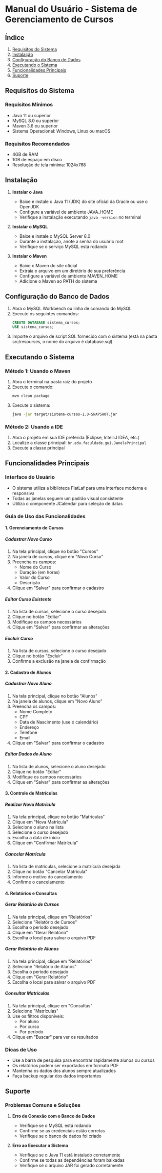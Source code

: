 # Manual do Usuário - Sistema de Gerenciamento de Cursos

## Índice
1. [Requisitos do Sistema](#requisitos-do-sistema)
2. [Instalação](#instalação)
3. [Configuração do Banco de Dados](#configuração-do-banco-de-dados)
4. [Executando o Sistema](#executando-o-sistema)
5. [Funcionalidades Principais](#funcionalidades-principais)
6. [Suporte](#suporte)

## Requisitos do Sistema

### Requisitos Mínimos
- Java 11 ou superior
- MySQL 8.0 ou superior
- Maven 3.6 ou superior
- Sistema Operacional: Windows, Linux ou macOS

### Requisitos Recomendados
- 4GB de RAM
- 1GB de espaço em disco
- Resolução de tela mínima: 1024x768

## Instalação

1. **Instalar o Java**
   - Baixe e instale o Java 11 (JDK) do site oficial da Oracle ou use o OpenJDK
   - Configure a variável de ambiente JAVA_HOME
   - Verifique a instalação executando `java -version` no terminal

2. **Instalar o MySQL**
   - Baixe e instale o MySQL Server 8.0
   - Durante a instalação, anote a senha do usuário root
   - Verifique se o serviço MySQL está rodando

3. **Instalar o Maven**
   - Baixe o Maven do site oficial
   - Extraia o arquivo em um diretório de sua preferência
   - Configure a variável de ambiente MAVEN_HOME
   - Adicione o Maven ao PATH do sistema

## Configuração do Banco de Dados

1. Abra o MySQL Workbench ou linha de comando do MySQL
2. Execute os seguintes comandos:
   ```sql
   CREATE DATABASE sistema_cursos;
   USE sistema_cursos;
   ```
3. Importe o arquivo de script SQL fornecido com o sistema (está na pasta src/resourses, o nome do arquivo é database.sql)

## Executando o Sistema

### Método 1: Usando o Maven
1. Abra o terminal na pasta raiz do projeto
2. Execute o comando:
   ```bash
   mvn clean package
   ```
3. Execute o sistema:
   ```bash
   java -jar target/sistema-cursos-1.0-SNAPSHOT.jar
   ```

### Método 2: Usando a IDE
1. Abra o projeto em sua IDE preferida (Eclipse, IntelliJ IDEA, etc.)
2. Localize a classe principal: `br.edu.faculdade.gui.JanelaPrincipal`
3. Execute a classe principal

## Funcionalidades Principais

### Interface do Usuário
- O sistema utiliza a biblioteca FlatLaf para uma interface moderna e responsiva
- Todas as janelas seguem um padrão visual consistente
- Utiliza o componente JCalendar para seleção de datas

### Guia de Uso das Funcionalidades

#### 1. Gerenciamento de Cursos

##### Cadastrar Novo Curso
1. Na tela principal, clique no botão "Cursos"
2. Na janela de cursos, clique em "Novo Curso"
3. Preencha os campos:
   - Nome do Curso
   - Duração (em horas)
   - Valor do Curso
   - Descrição
4. Clique em "Salvar" para confirmar o cadastro

##### Editar Curso Existente
1. Na lista de cursos, selecione o curso desejado
2. Clique no botão "Editar"
3. Modifique os campos necessários
4. Clique em "Salvar" para confirmar as alterações

##### Excluir Curso
1. Na lista de cursos, selecione o curso desejado
2. Clique no botão "Excluir"
3. Confirme a exclusão na janela de confirmação

#### 2. Cadastro de Alunos

##### Cadastrar Novo Aluno
1. Na tela principal, clique no botão "Alunos"
2. Na janela de alunos, clique em "Novo Aluno"
3. Preencha os campos:
   - Nome Completo
   - CPF
   - Data de Nascimento (use o calendário)
   - Endereço
   - Telefone
   - Email
4. Clique em "Salvar" para confirmar o cadastro

##### Editar Dados do Aluno
1. Na lista de alunos, selecione o aluno desejado
2. Clique no botão "Editar"
3. Modifique os campos necessários
4. Clique em "Salvar" para confirmar as alterações

#### 3. Controle de Matrículas

##### Realizar Nova Matrícula
1. Na tela principal, clique no botão "Matrículas"
2. Clique em "Nova Matrícula"
3. Selecione o aluno na lista
4. Selecione o curso desejado
5. Escolha a data de início
6. Clique em "Confirmar Matrícula"

##### Cancelar Matrícula
1. Na lista de matrículas, selecione a matrícula desejada
2. Clique no botão "Cancelar Matrícula"
3. Informe o motivo do cancelamento
4. Confirme o cancelamento

#### 4. Relatórios e Consultas

##### Gerar Relatório de Cursos
1. Na tela principal, clique em "Relatórios"
2. Selecione "Relatório de Cursos"
3. Escolha o período desejado
4. Clique em "Gerar Relatório"
5. Escolha o local para salvar o arquivo PDF

##### Gerar Relatório de Alunos
1. Na tela principal, clique em "Relatórios"
2. Selecione "Relatório de Alunos"
3. Escolha o período desejado
4. Clique em "Gerar Relatório"
5. Escolha o local para salvar o arquivo PDF

##### Consultar Matrículas
1. Na tela principal, clique em "Consultas"
2. Selecione "Matrículas"
3. Use os filtros disponíveis:
   - Por aluno
   - Por curso
   - Por período
4. Clique em "Buscar" para ver os resultados

### Dicas de Uso
- Use a barra de pesquisa para encontrar rapidamente alunos ou cursos
- Os relatórios podem ser exportados em formato PDF
- Mantenha os dados dos alunos sempre atualizados
- Faça backup regular dos dados importantes

## Suporte

### Problemas Comuns e Soluções

1. **Erro de Conexão com o Banco de Dados**
   - Verifique se o MySQL está rodando
   - Confirme se as credenciais estão corretas
   - Verifique se o banco de dados foi criado

2. **Erro ao Executar o Sistema**
   - Verifique se o Java 11 está instalado corretamente
   - Confirme se todas as dependências foram baixadas
   - Verifique se o arquivo JAR foi gerado corretamente
